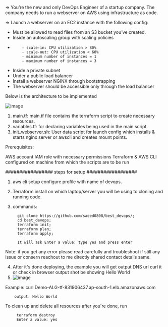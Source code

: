 => You’re the new and only DevOps Engineer of a startup company. The company needs to run a webserver on AWS using infrastructure as code.

=> Launch a webserver on an EC2 instance with the following config:

- Must be allowed to read files from an S3 bucket you’ve created.
- Inside an autoscaling group with scaling policies
-
          - scale-in: CPU utilization > 80%
          - scale-out: CPU utilization < 60%
          - minimum number of instances = 1
          - maximum number of instances = 3
          
- Inside a private subnet
- Under a public load balancer
- Install a webserver NGINX through bootstrapping
- The webserver should be accessible only through the load balancer


Below is the architecture to be implemented

![image](https://user-images.githubusercontent.com/46480999/169019344-15f9fb61-8587-49bd-a2de-bb6534d8fbb6.png)


1. main.tf: main.tf file contains the terraform script to create necessary resources.
2. variables.tf: for declaring variables being used in the main script.
4. init_webserver.sh: User data script for launch config which installs & starts nginx server or awscli and creates mount points.


Prerequisites:

AWS account
IAM role with necessary permissions
Terraform & AWS CLI configured on machine from which the scripts are to be run

################# steps for setup ##################
1. aws cli setup configure profile with name of devops.
2. Terraform install on which laptop/server you will be using to cloning and running code.
3. commands:

         git clone https://github.com/saeed0808/best_devops/;
         cd best_devops;
         terraform init;
         terraform plan;
         terraform apply;
         
         It will ask Enter a value: type yes and press enter


Note: if you get any error please read carefully and troubleshoot if still any issue or consern reachout to me directly shared contact details same.

4. After it's done deploying, the example you will get output DNS url curl it or check in browser output shot be showing Hello World
5.  ![image](https://user-images.githubusercontent.com/46480999/169030542-2eddc7c8-a089-41c5-ade9-c854091586aa.png)

 Example:  curl Demo-ALG-tf-831906437.ap-south-1.elb.amazonaws.com
     
        output: Hello World

To clean up and delete all resources after you're done, run 
         
         terraform destroy
         Enter a value: yes


